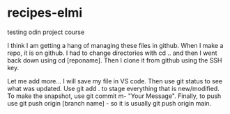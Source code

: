 # recipes-elmi
testing odin project course

I think I am getting a hang of managing these files in github.
When I make a repo, it is on github. I had to change directories with cd .. and then I went back down using cd [reponame]. Then I clone it from github using the SSH key.

Let me add more... I will save my file in VS code. Then use git status to see what was updated. Use git add . to stage everything that is new/modified. To make the snapshot, use git commit m- "Your Message". Finally, to push use git push origin [branch name] - so it is usually git push origin main.